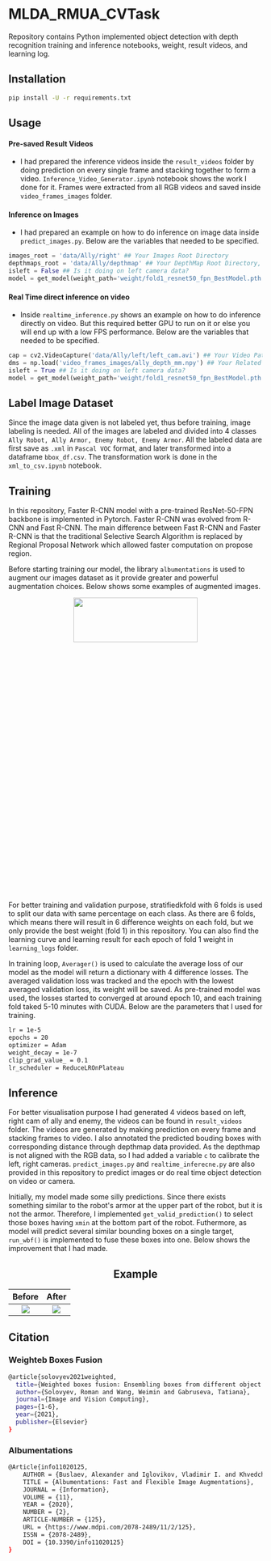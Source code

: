 # MLDA_RMUA_CVTask
<p>Repository contains Python implemented object detection with depth recognition training and inference notebooks, weight, result videos, and learning log.</p>

## Installation
```bash
pip install -U -r requirements.txt
```
## Usage
#### Pre-saved Result Videos
* I had prepared the inference videos inside the `result_videos` folder by doing prediction on every single frame and stacking together to form a video. `Inference_Video_Generator.ipynb` notebook shows the work I done for it. Frames were extracted from all RGB videos and saved inside `video_frames_images` folder.

#### Inference on Images
* I had prepared an example on how to do inference on image data inside `predict_images.py`. Below are the variables that needed to be specified.
```python
images_root = 'data/Ally/right' ## Your Images Root Directory
depthmaps_root = 'data/Ally/depthmap' ## Your DepthMap Root Directory, and must be in the same order as the images
isleft = False ## Is it doing on left camera data?
model = get_model(weight_path='weight/fold1_resnet50_fpn_BestModel.pth') ## Your weight path
```
#### Real Time direct inference on video
* Inside `realtime_inference.py` shows an example on how to do inference directly on video. But this required better GPU to run on it or else you will end up with a low FPS performance. Below are the variables that needed to be specified. 
```python
cap = cv2.VideoCapture('data/Ally/left/left_cam.avi') ## Your Video Path
dms = np.load('video_frames_images/ally_depth_mm.npy') ## Your Related Video DepthMap Path in .npy format
isleft = True ## Is it doing on left camera data?
model = get_model(weight_path='weight/fold1_resnet50_fpn_BestModel.pth') ## Your weight path
```

## Label Image Dataset
Since the image data given is not labeled yet, thus before training, image labeling is needed. All of the images are labeled and divided into 4 classes `Ally Robot, Ally Armor, Enemy Robot, Enemy Armor`. All the labeled data are first save as `.xml` in `Pascal VOC` format, and later transformed into a dataframe `bbox_df.csv`. The transformation work is done in the `xml_to_csv.ipynb` notebook.

## Training
In this repository, Faster R-CNN model with a pre-trained ResNet-50-FPN backbone is implemented in Pytorch. Faster R-CNN was evolved from R-CNN and Fast R-CNN. The main difference between Fast R-CNN and Faster R-CNN is that the traditional Selective Search Algorithm is replaced by Regional Proposal Network which allowed faster computation on propose region. 

Before starting training our model, the library `albumentations` is used to augment our images dataset as it provide greater and powerful augmentation choices. Below shows some examples of augmented images.

<div align="center"><img src=https://user-images.githubusercontent.com/84235717/120287200-a10fb480-c2f1-11eb-9efb-db89d04559a8.png height="15%" width="70%"></div>

For better training and validation purpose, stratifiedkfold with 6 folds is used to split our data with same percentage on each class. As there are 6 folds, which means there will result in 6 difference weights on each fold, but we only provide the best weight (fold 1) in this repository. You can also find the learning curve and learning result for each epoch of fold 1 weight in `learning_logs` folder.

In training loop, `Averager()` is used to calculate the average loss of our model as the model will return a dictionary with 4 difference losses. The averaged validation loss was tracked and the epoch with the lowest averaged validation loss, its weight will be saved. As pre-trained model was used, the losses started to converged at around epoch 10, and each training fold taked 5-10 minutes with CUDA. Below are the parameters that I used for training.
```bash
lr = 1e-5
epochs = 20
optimizer = Adam
weight_decay = 1e-7
clip_grad_value_ = 0.1
lr_scheduler = ReduceLROnPlateau
```
## Inference
For better visualisation purpose I had generated 4 videos based on left, right cam of ally and enemy, the videos can be found in `result_videos` folder. The videos are generated by making prediction on every frame and stacking frames to video. I also annotated the predicted bouding boxes with corresponding distance through depthmap data provided. As the depthmap is not aligned with the RGB data, so I had added a variable `c` to calibrate the left, right cameras. `predict_images.py` and `realtime_inferecne.py` are also provided in this repository to predict images or do real time object detection on video or camera.

Initially, my model made some silly predictions. Since there exists something similar to the robot's armor at the upper part of the robot, but it is not the armor. Therefore, I implemented `get_valid_prediction()` to select those boxes having `xmin` at the bottom part of the robot. Futhermore, as model will predict several similar bounding boxes on a single target, `run_wbf()` is implemented to fuse these boxes into one. Below shows the improvement that I had made.

<h2 align="center">
  Example
</h2>

Before            |  After
:-------------------------:|:-------------------------:
![](https://user-images.githubusercontent.com/84235717/120179045-b37be680-c23c-11eb-8909-ca317ed4c6a6.gif)  |  ![](https://user-images.githubusercontent.com/84235717/120179231-e0c89480-c23c-11eb-90be-b42a351b1e5c.gif)

## Citation
### Weighteb Boxes Fusion
```bash
@article{solovyev2021weighted,
  title={Weighted boxes fusion: Ensembling boxes from different object detection models},
  author={Solovyev, Roman and Wang, Weimin and Gabruseva, Tatiana},
  journal={Image and Vision Computing},
  pages={1-6},
  year={2021},
  publisher={Elsevier}
}
```
### Albumentations
```bash
@Article{info11020125,
    AUTHOR = {Buslaev, Alexander and Iglovikov, Vladimir I. and Khvedchenya, Eugene and Parinov, Alex and Druzhinin, Mikhail and Kalinin, Alexandr A.},
    TITLE = {Albumentations: Fast and Flexible Image Augmentations},
    JOURNAL = {Information},
    VOLUME = {11},
    YEAR = {2020},
    NUMBER = {2},
    ARTICLE-NUMBER = {125},
    URL = {https://www.mdpi.com/2078-2489/11/2/125},
    ISSN = {2078-2489},
    DOI = {10.3390/info11020125}
}
```


